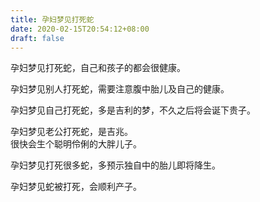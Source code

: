 ```yaml
---
title: 孕妇梦见打死蛇
date: 2020-02-15T20:54:12+08:00
draft: false
---
```


孕妇梦见打死蛇，自己和孩子的都会很健康。<br>

孕妇梦见别人打死蛇，需要注意腹中胎儿及自己的健康。<br>

孕妇梦见自己打死蛇，多是吉利的梦，不久之后将会诞下贵子。<br>

孕妇梦见老公打死蛇，是吉兆。<br>
很快会生个聪明伶俐的大胖儿子。<br>

孕妇梦见打死很多蛇，多预示独自中的胎儿即将降生。<br>

孕妇梦见蛇被打死，会顺利产子。<br>
